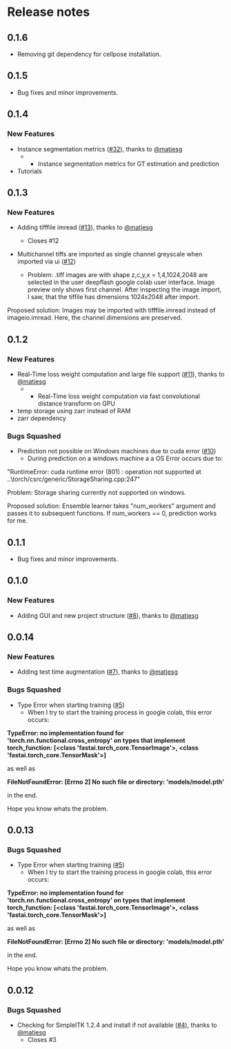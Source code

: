 # Release notes

<!-- do not remove -->

## 0.1.6

- Removing git dependency for cellpose installation.



## 0.1.5

- Bug fixes and minor improvements.


## 0.1.4

### New Features

- Instance segmentation metrics ([#32](https://github.com/matjesg/deepflash2/pull/32)), thanks to [@matjesg](https://github.com/matjesg)
  - - Instance segmentation metrics for GT estimation and prediction
- Tutorials



## 0.1.3

### New Features

- Adding tifffile imread ([#13](https://github.com/matjesg/deepflash2/pull/13)), thanks to [@matjesg](https://github.com/matjesg)
  - Closes #12

- Multichannel tiffs are imported as single channel greyscale when imported via ui ([#12](https://github.com/matjesg/deepflash2/issues/12))
  - Problem: .tiff images are with shape z,c,y,x = 1,4,1024,2048 are selected in the user deepflash google colab user interface. Image preview only shows first channel. After inspecting the image import, I saw, that the tiffile has dimensions 1024x2048 after import.

Proposed solution: Images may be imported with tifffile.imread instead of imageio.imread. Here, the channel dimensions are preserved.



## 0.1.2

### New Features

- Real-Time loss weight computation and large file support ([#11](https://github.com/matjesg/deepflash2/pull/11)), thanks to [@matjesg](https://github.com/matjesg)
  - - Real-Time loss weight computation via fast convolutional distance transform on GPU
- temp storage using zarr instead of RAM
- zarr dependency

### Bugs Squashed

- Prediction not possible on Windows machines due to cuda error ([#10](https://github.com/matjesg/deepflash2/issues/10))
  - During prediction on a windows machine a a OS Error occurs due to: 

"RuntimeError: cuda runtime error (801) : operation not supported at ..\torch/csrc/generic/StorageSharing.cpp:247"

Problem: Storage sharing currently not supported on windows.

Proposed solution: Ensemble learner takes "num_workers" argument and passes it to subsequent functions. If num_workers == 0, prediction works for me.


## 0.1.1

- Bug fixes and minor improvements.

## 0.1.0

### New Features

- Adding GUI and new project structure ([#8](https://github.com/matjesg/deepflash2/pull/8)), thanks to [@matjesg](https://github.com/matjesg)

## 0.0.14

### New Features

- Adding test time augmentation ([#7](https://github.com/matjesg/deepflash2/pull/7)), thanks to [@matjesg](https://github.com/matjesg)

### Bugs Squashed

- Type Error when starting training ([#5](https://github.com/matjesg/deepflash2/issues/5))
  - When I try to start the training process in google colab, this error occurs:

**TypeError: no implementation found for 'torch.nn.functional.cross_entropy' on types that implement __torch_function__: [<class 'fastai.torch_core.TensorImage'>, <class 'fastai.torch_core.TensorMask'>]**

as well as 

**FileNotFoundError: [Errno 2] No such file or directory: 'models/model.pth'**

in the end.


Hope you know whats the problem.


## 0.0.13


### Bugs Squashed

- Type Error when starting training ([#5](https://github.com/matjesg/deepflash2/issues/5))
  - When I try to start the training process in google colab, this error occurs:

**TypeError: no implementation found for 'torch.nn.functional.cross_entropy' on types that implement __torch_function__: [<class 'fastai.torch_core.TensorImage'>, <class 'fastai.torch_core.TensorMask'>]**

as well as 

**FileNotFoundError: [Errno 2] No such file or directory: 'models/model.pth'**

in the end.


Hope you know whats the problem.


## 0.0.12


### Bugs Squashed

- Checking for SimpleITK 1.2.4 and install if not available ([#4](https://github.com/matjesg/deepflash2/pull/4)), thanks to [@matjesg](https://github.com/matjesg)
  - Closes #3

